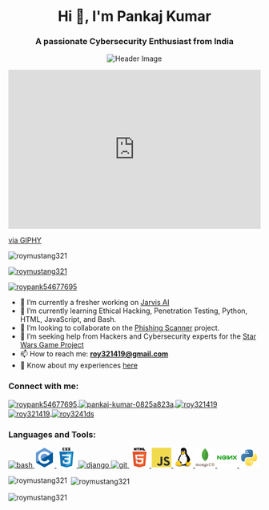<h1 align="center">Hi 👋, I'm Pankaj Kumar</h1>
<h3 align="center">A passionate Cybersecurity Enthusiast from India</h3>

<p align="center">
  <img src="https://images.alphacoders.com/786/786028.png" alt="Header Image" width="600"/>
</p>

<div style="width:100%;height:0;padding-bottom:63%;position:relative;">
  <iframe src="https://giphy.com/embed/6OrCT1jVbonHG" width="100%" height="100%" style="position:absolute" frameBorder="0" class="giphy-embed" allowFullScreen></iframe>
</div>
<p><a href="https://giphy.com/gifs/wiki-hacking-obd-6OrCT1jVbonHG">via GIPHY</a></p>

<p align="left"> 
  <img src="https://komarev.com/ghpvc/?username=roymustang321&label=Profile%20views&color=0e75b6&style=flat" alt="roymustang321" /> 
</p>

<p align="left"> 
  <a href="https://github.com/ryo-ma/github-profile-trophy">
    <img src="https://github-profile-trophy.vercel.app/?username=roymustang321" alt="roymustang321" />
  </a> 
</p>

<p align="left"> 
  <a href="https://twitter.com/roypank54677695" target="blank">
    <img src="https://img.shields.io/twitter/follow/roypank54677695?logo=twitter&style=for-the-badge" alt="roypank54677695" />
  </a> 
</p>

- 🔭 I’m currently a fresher working on [Jarvis AI](https://github.com/RoyMustang321/AI_Jarvis)
- 🌱 I’m currently learning Ethical Hacking, Penetration Testing, Python, HTML, JavaScript, and Bash.
- 👯 I’m looking to collaborate on the [Phishing Scanner](https://github.com/RoyMustang321/Phishing_Scanner) project.
- 🤝 I’m seeking help from Hackers and Cybersecurity experts for the [Star Wars Game Project](https://github.com/RoyMustang321/Stars-wars-game-Project)
- 📫 How to reach me: **roy321419@gmail.com**
- 📄 Know about my experiences [here](https://drive.google.com/drive/folders/16EszBZrlY_U2cxiMG4KLLt_hgbp9tw8g)

<h3 align="left">Connect with me:</h3>
<p align="left">
  <a href="https://twitter.com/roypank54677695" target="blank">
    <img align="center" src="https://raw.githubusercontent.com/rahuldkjain/github-profile-readme-generator/master/src/images/icons/Social/twitter.svg" alt="roypank54677695" height="30" width="40" />
  </a>
  <a href="https://linkedin.com/in/pankaj-kumar-0825a823a" target="blank">
    <img align="center" src="https://raw.githubusercontent.com/rahuldkjain/github-profile-readme-generator/master/src/images/icons/Social/linked-in-alt.svg" alt="pankaj-kumar-0825a823a" height="30" width="40" />
  </a>
  <a href="https://www.hackerrank.com/roy321419" target="blank">
    <img align="center" src="https://raw.githubusercontent.com/rahuldkjain/github-profile-readme-generator/master/src/images/icons/Social/hackerrank.svg" alt="roy321419" height="30" width="40" />
  </a>
  <a href="https://www.hackerearth.com/@roy321419" target="blank">
    <img align="center" src="https://raw.githubusercontent.com/rahuldkjain/github-profile-readme-generator/master/src/images/icons/Social/hackerearth.svg" alt="roy321419" height="30" width="40" />
  </a>
  <a href="https://auth.geeksforgeeks.org/user/roy3241ds/" target="blank">
    <img align="center" src="https://raw.githubusercontent.com/rahuldkjain/github-profile-readme-generator/master/src/images/icons/Social/geeks-for-geeks.svg" alt="roy3241ds" height="30" width="40" />
  </a>
</p>

<h3 align="left">Languages and Tools:</h3>
<p align="left"> 
  <a href="https://www.gnu.org/software/bash/" target="_blank" rel="noreferrer"> 
    <img src="https://www.vectorlogo.zone/logos/gnu_bash/gnu_bash-icon.svg" alt="bash" width="40" height="40"/> 
  </a>
  <a href="https://www.cprogramming.com/" target="_blank" rel="noreferrer"> 
    <img src="https://raw.githubusercontent.com/devicons/devicon/master/icons/c/c-original.svg" alt="c" width="40" height="40"/> 
  </a>
  <a href="https://www.w3schools.com/css/" target="_blank" rel="noreferrer"> 
    <img src="https://raw.githubusercontent.com/devicons/devicon/master/icons/css3/css3-original-wordmark.svg" alt="css3" width="40" height="40"/> 
  </a>
  <a href="https://www.djangoproject.com/" target="_blank" rel="noreferrer"> 
    <img src="https://cdn.worldvectorlogo.com/logos/django.svg" alt="django" width="40" height="40"/> 
  </a>
  <a href="https://git-scm.com/" target="_blank" rel="noreferrer"> 
    <img src="https://www.vectorlogo.zone/logos/git-scm/git-scm-icon.svg" alt="git" width="40" height="40"/> 
  </a>
  <a href="https://www.w3.org/html/" target="_blank" rel="noreferrer"> 
    <img src="https://raw.githubusercontent.com/devicons/devicon/master/icons/html5/html5-original-wordmark.svg" alt="html5" width="40" height="40"/> 
  </a>
  <a href="https://developer.mozilla.org/en-US/docs/Web/JavaScript" target="_blank" rel="noreferrer"> 
    <img src="https://raw.githubusercontent.com/devicons/devicon/master/icons/javascript/javascript-original.svg" alt="javascript" width="40" height="40"/> 
  </a>
  <a href="https://www.linux.org/" target="_blank" rel="noreferrer"> 
    <img src="https://raw.githubusercontent.com/devicons/devicon/master/icons/linux/linux-original.svg" alt="linux" width="40" height="40"/> 
  </a>
  <a href="https://www.mongodb.com/" target="_blank" rel="noreferrer"> 
    <img src="https://raw.githubusercontent.com/devicons/devicon/master/icons/mongodb/mongodb-original-wordmark.svg" alt="mongodb" width="40" height="40"/> 
  </a>
  <a href="https://www.nginx.com" target="_blank" rel="noreferrer"> 
    <img src="https://raw.githubusercontent.com/devicons/devicon/master/icons/nginx/nginx-original.svg" alt="nginx" width="40" height="40"/> 
  </a>
  <a href="https://www.python.org" target="_blank" rel="noreferrer"> 
    <img src="https://raw.githubusercontent.com/devicons/devicon/master/icons/python/python-original.svg" alt="python" width="40" height="40"/> 
  </a>
</p>

<p>
  <img align="left" src="https://github-readme-stats.vercel.app/api/top-langs?username=roymustang321&show_icons=true&locale=en&layout=compact" alt="roymustang321" />
</p>

<p>&nbsp;
  <img align="center" src="https://github-readme-stats.vercel.app/api?username=roymustang321&show_icons=true&locale=en" alt="roymustang321" />
</p>

<p>
  <img align="center" src="https://github-readme-streak-stats.herokuapp.com/?user=roymustang321&" alt="roymustang321" />
</p>
